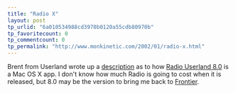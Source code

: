 ```yaml
---
title: "Radio X"
layout: post
tp_urlid: "6a010534988cd3970b0120a55cdb80970b"
tp_favoritecount: 0
tp_commentcount: 0
tp_permalink: "http://www.monkinetic.com/2002/01/radio-x.html"
---
```

Brent from Userland wrote up a <a href="http://radio.userland.com/macOsX">description</a> as to how <a href="http://radio.userland.com">Radio Userland 8.0</a> is a Mac OS X app. I don&#39;t know how much Radio is going to cost when it is released, but 8.0 may be the version to bring me back to <a href="http://frontier.userland.com">Frontier</a>.
